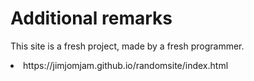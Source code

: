 # Additional remarks
This site is a fresh project, made by a fresh programmer.
<li>https://jimjomjam.github.io/randomsite/index.html</li>

